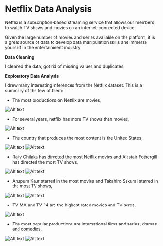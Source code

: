 # Netflix Data Analysis

Netflix is a subscription-based streaming service that allows our members to watch TV shows and movies on an internet-connected device.   

Given the large number of movies and series available on the platform, it is a great source of data to develop data manipulation skills and immerse yourself in the entertainment industry

**Data Cleaning**

I cleaned the data, got rid of missing values and duplicates

**Exploratory Data Analysis**

I drew many interesting inferences from the Netflix dataset. This is a summary of the few of them:

- The most productions on Netflix are movies,

![Alt text](/productions.png?raw=true "")

  
- For several years, netflix has more TV shows than movies,

![Alt text](/productions_over_years.png?raw=true "")


- The country that produces the most content is the United States,

![Alt text](/content_movies.png?raw=true "")
![Alt text](/content_shows.png?raw=true "")

- Rajiv Chilaka has directed the most Netflix movies and Alastair Fothergill has directed the most TV shows,

![Alt text](/directors_movies.png?raw=true "")
![Alt text](/directors_shows.png?raw=true "")

- Anupum Kaur starred in the most movies and Takahiro Sakurai starred in the most TV shows,

![Alt text](/actors_movies.png?raw=true "")
![Alt text](/actors_shows.png?raw=true "")

- TV-MA and TV-14 are the highest rated movies and TV seres,

![Alt text](/ratings.png?raw=true "")

- The most popular productions are international films and series, dramas and comedies.

![Alt text](/genres_movies.png?raw=true "")
![Alt text](/genres_shows.png?raw=true "")
